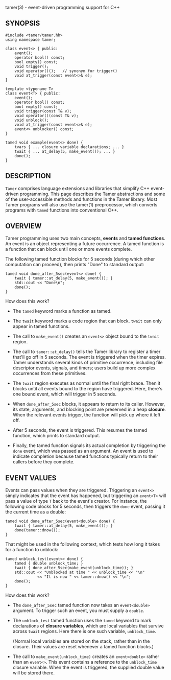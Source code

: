tamer(3) - event-driven programming support for C++

## SYNOPSIS

    #include <tamer/tamer.hh>
    using namespace tamer;
    
    class event<> { public:
        event();
        operator bool() const;
        bool empty() const;
        void trigger();
        void operator()();   // synonym for trigger()
        void at_trigger(const event<>& e);
    }
    
    template <typename T>
    class event<T> { public:
        event();
        operator bool() const;
        bool empty() const;
        void trigger(const T& v);
        void operator()(const T& v);
        void unblock();
        void at_trigger(const event<>& e);
        event<> unblocker() const;
    }
    
    tamed void example(event<> done) {
        tvars { ... closure variable declarations; ... }
        twait { ... at_delay(5, make_event()); ... }
        done();
    }

## DESCRIPTION

`Tamer` comprises language extensions and libraries that simplify
C++ event-driven programming. This page describes the Tamer
abstractions and some of the user-accessible methods and functions in
the Tamer library. Most Tamer programs will also use the tamer(1)
preprocessor, which converts programs with `tamed` functions into
conventional C++.

## OVERVIEW

Tamer programming uses two main concepts, **events** and **tamed
functions**. An event is an object representing a future occurrence. A
tamed function is a function that can block until one or more events
complete.

The following tamed function blocks for 5 seconds (during which other
computation can proceed), then prints "Done" to standard output:

    tamed void done_after_5sec(event<> done) {
        twait { tamer::at_delay(5, make_event()); }
        std::cout << "Done\n";
        done();
    }

How does this work?

*   The `tamed` keyword marks a function as tamed.

*   The `twait` keyword marks a code region that can block. `twait` can
    only appear in tamed functions.

*   The call to `make_event()` creates an `event<>` object bound to
    the `twait` region.

*   The call to `tamer::at_delay()` tells the Tamer library to register
    a timer that'll go off in 5 seconds. The event is triggered when
    the timer expires. Tamer understands several kinds of primitive
    occurrence, including file descriptor events, signals, and timers;
    users build up more complex occurrences from these primitives.
    
*   The `twait` region executes as normal until the final right brace.
    Then it blocks until all events bound to the region have
    triggered. Here, there's one bound event, which will trigger in 5
    seconds.

*   When `done_after_5sec` blocks, it appears to return to its caller.
    However, its state, arguments, and blocking point are preserved in
    a heap **closure**. When the relevant events trigger, the function
    will pick up where it left off.

*   After 5 seconds, the event is triggered. This resumes the tamed
    function, which prints to standard output.

*   Finally, the tamed function signals its actual completion by
    triggering the `done` event, which was passed as an argument. An
    event is used to indicate completion because tamed functions
    typically return to their callers before they complete.

## EVENT VALUES

Events can pass values when they are triggered. Triggering an
`event<>` simply indicates that the event has happened, but triggering
an `event<T>` will pass a value of type `T` back to the event's
creator. For instance, the following code blocks for 5 seconds, then
triggers the `done` event, passing it the current time as a double:

    tamed void done_after_5sec(event<double> done) {
        twait { tamer::at_delay(5, make_event()); }
        done(tamer::dnow());
    }

That might be used in the following context, which tests how long it
takes for a function to unblock:

    tamed unblock_test(event<> done) {
        tamed { double unblock_time; }
        twait { done_after_5sec(make_event(unblock_time)); }
        std::cout << "Unblocked at time " << unblock_time << "\n"
                  << "It is now " << tamer::dnow() << "\n";
        done();
    }

How does this work?

*   The `done_after_5sec` tamed function now takes an `event<double>`
    argument. To trigger such an event, you must supply a `double`.

*   The `unblock_test` tamed function uses the `tamed` keyword to
    mark declarations of **closure variables**, which
    are local variables that survive across `twait` regions. Here
    there is one such variable, `unblock_time`.

    (Normal local variables are stored on the stack, rather than in
    the closure. Their values are reset whenever a tamed function
    blocks.)

*   The call to `make_event(unblock_time)` creates an `event<double>`
    rather than an `event<>`. This event contains a reference to the
    `unblock_time` closure variable. When the event is triggered, the
    supplied double value will be stored there.
